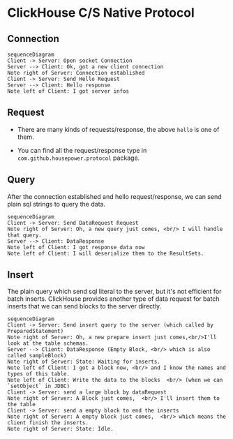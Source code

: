ClickHouse C/S Native Protocol
===

## Connection

```mermaid
sequenceDiagram
Client -> Server: Open socket Connection
Server --> Client: Ok, got a new client connection
Note right of Server: Connection established
Client -> Server: Send Hello Request
Server --> Client: Hello response
Note left of Client: I got server infos
```

## Request

- There are many kinds of requests/response, the above `hello` is one of them.

- You can find all the request/response type in `com.github.housepower.protocol` package.

## Query

After the connection established and hello request/response, we can send plain sql strings to query the data. 

```mermaid
sequenceDiagram
Client -> Server: Send DataRequest Request
Note right of Server: Oh, a new query just comes, <br/> I will handle that query.
Server --> Client: DataResponse
Note left of Client: I got response data now
Note left of Client: I will deserialize them to the ResultSets.
```

## Insert

The plain query which send sql literal to the server, but it's not efficient for batch inserts. ClickHouse provides another type of data request for batch inserts that we can send blocks to the server directly.

```mermaid
sequenceDiagram
Client -> Server: Send insert query to the server (which called by PreparedStatement)
Note right of Server: Oh, a new prepare insert just comes,<br/>I'll look at the table schemas.
Server --> Client: DataResponse (Empty Block, <br/> which is also called sampleBlock)
Note right of Server: State: Waiting for inserts.
Note left of Client: I got a block now, <br/> and I know the names and types of this table.
Note left of Client: Write the data to the blocks  <br/> (when we can `setObject` in JDBC)
Client -> Server: send a large block by dataRequest
Note right of Server: A Block just comes,  <br/> I'll insert them to the table
Client -> Server: send a empty block to end the inserts
Note right of Server: A empty block just comes,  <br/> which means the client finish the inserts.
Note right of Server: State: Idle.
```

 

